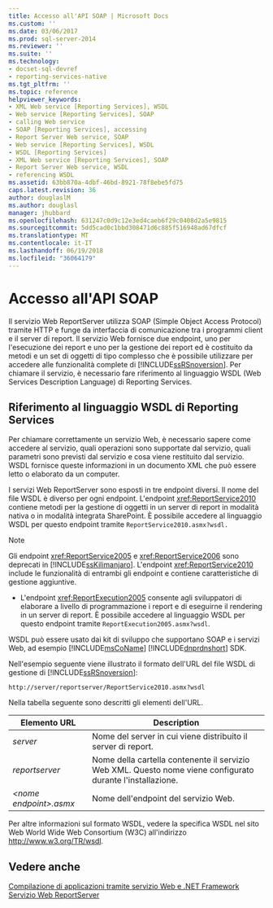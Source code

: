 ```yaml
---
title: Accesso all'API SOAP | Microsoft Docs
ms.custom: ''
ms.date: 03/06/2017
ms.prod: sql-server-2014
ms.reviewer: ''
ms.suite: ''
ms.technology:
- docset-sql-devref
- reporting-services-native
ms.tgt_pltfrm: ''
ms.topic: reference
helpviewer_keywords:
- XML Web service [Reporting Services], WSDL
- Web service [Reporting Services], SOAP
- calling Web service
- SOAP [Reporting Services], accessing
- Report Server Web service, SOAP
- Web service [Reporting Services], WSDL
- WSDL [Reporting Services]
- XML Web service [Reporting Services], SOAP
- Report Server Web service, WSDL
- referencing WSDL
ms.assetid: 63bb870a-4dbf-46bd-8921-78f8ebe5fd75
caps.latest.revision: 36
author: douglaslM
ms.author: douglasl
manager: jhubbard
ms.openlocfilehash: 631247c0d9c12e3ed4caeb6f29c0408d2a5e9815
ms.sourcegitcommit: 5dd5cad0c1bbd308471d6c885f516948ad67dfcf
ms.translationtype: MT
ms.contentlocale: it-IT
ms.lasthandoff: 06/19/2018
ms.locfileid: "36064179"
---
```

# <a name="accessing-the-soap-api"></a>Accesso all'API SOAP
  Il servizio Web ReportServer utilizza SOAP (Simple Object Access Protocol) tramite HTTP e funge da interfaccia di comunicazione tra i programmi client e il server di report. Il servizio Web fornisce due endpoint, uno per l'esecuzione dei report e uno per la gestione dei report ed è costituito da metodi e un set di oggetti di tipo complesso che è possibile utilizzare per accedere alle funzionalità complete di [!INCLUDE[ssRSnoversion](../../includes/ssrsnoversion-md.md)]. Per chiamare il servizio, è necessario fare riferimento al linguaggio WSDL (Web Services Description Language) di Reporting Services.  
  
## <a name="referencing-the-reporting-services-wsdl"></a>Riferimento al linguaggio WSDL di Reporting Services  
 Per chiamare correttamente un servizio Web, è necessario sapere come accedere al servizio, quali operazioni sono supportate dal servizio, quali parametri sono previsti dal servizio e cosa viene restituito dal servizio. WSDL fornisce queste informazioni in un documento XML che può essere letto o elaborato da un computer.  
  
 I servizi Web ReportServer sono esposti in tre endpoint diversi. Il nome del file WSDL è diverso per ogni endpoint. L'endpoint <xref:ReportService2010> contiene metodi per la gestione di oggetti in un server di report in modalità nativa o in modalità integrata SharePoint. È possibile accedere al linguaggio WSDL per questo endpoint tramite `ReportService2010.asmx?wsdl.`  
  
> [!NOTE]  
>  Gli endpoint <xref:ReportService2005> e <xref:ReportService2006> sono deprecati in [!INCLUDE[ssKilimanjaro](../../includes/sskilimanjaro-md.md)]. L'endpoint <xref:ReportService2010> include le funzionalità di entrambi gli endpoint e contiene caratteristiche di gestione aggiuntive.  
  
-   L'endpoint <xref:ReportExecution2005> consente agli sviluppatori di elaborare a livello di programmazione i report e di eseguirne il rendering in un server di report. È possibile accedere al linguaggio WSDL per questo endpoint tramite `ReportExecution2005.asmx?wsdl`.  
  
 WSDL può essere usato dai kit di sviluppo che supportano SOAP e i servizi Web, ad esempio [!INCLUDE[msCoName](../../includes/msconame-md.md)] [!INCLUDE[dnprdnshort](../../includes/dnprdnshort-md.md)] SDK.  
  
 Nell'esempio seguente viene illustrato il formato dell'URL del file WSDL di gestione di [!INCLUDE[ssRSnoversion](../../includes/ssrsnoversion-md.md)]:  
  
```  
http://server/reportserver/ReportService2010.asmx?wsdl  
```  
  
 Nella tabella seguente sono descritti gli elementi dell'URL.  
  
|Elemento URL|Description|  
|-----------------|-----------------|  
|*server*|Nome del server in cui viene distribuito il server di report.|  
|*reportserver*|Nome della cartella contenente il servizio Web XML. Questo nome viene configurato durante l'installazione.|  
|*\<nome endpoint>.asmx*|Nome dell'endpoint del servizio Web.|  
  
 Per altre informazioni sul formato WSDL, vedere la specifica WSDL nel sito Web World Wide Web Consortium (W3C) all'indirizzo http://www.w3.org/TR/wsdl.  
  
## <a name="see-also"></a>Vedere anche  
 [Compilazione di applicazioni tramite servizio Web e .NET Framework](net-framework/building-applications-using-the-web-service-and-the-net-framework.md)   
 [Servizio Web ReportServer](report-server-web-service.md)  
  
  
